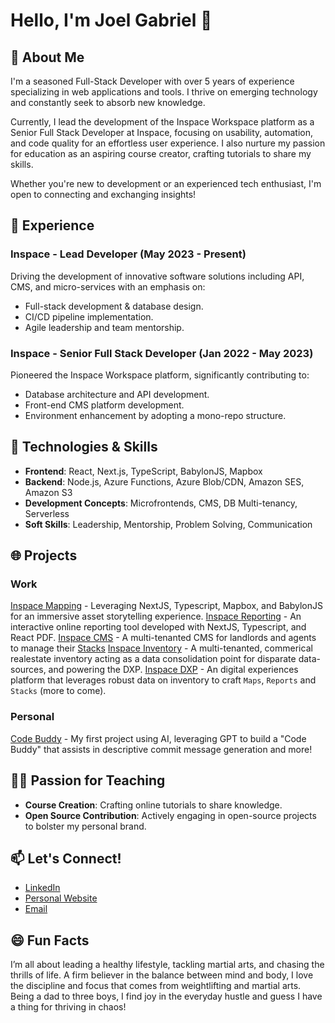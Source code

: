 # Hello, I'm Joel Gabriel 👋

## 🚀 About Me
I'm a seasoned Full-Stack Developer with over 5 years of experience specializing in web applications and tools. I thrive on emerging technology and constantly seek to absorb new knowledge.

Currently, I lead the development of the Inspace Workspace platform as a Senior Full Stack Developer at Inspace, focusing on usability, automation, and code quality for an effortless user experience. I also nurture my passion for education as an aspiring course creator, crafting tutorials to share my skills.

Whether you're new to development or an experienced tech enthusiast, I'm open to connecting and exchanging insights!

## 💼 Experience

### Inspace - Lead Developer (May 2023 - Present)
Driving the development of innovative software solutions including API, CMS, and micro-services with an emphasis on:
- Full-stack development & database design.
- CI/CD pipeline implementation.
- Agile leadership and team mentorship.

### Inspace - Senior Full Stack Developer (Jan 2022 - May 2023)
Pioneered the Inspace Workspace platform, significantly contributing to:
- Database architecture and API development.
- Front-end CMS platform development.
- Environment enhancement by adopting a mono-repo structure.

## 🔧 Technologies & Skills
- **Frontend**: React, Next.js, TypeScript, BabylonJS, Mapbox
- **Backend**: Node.js, Azure Functions, Azure Blob/CDN, Amazon SES, Amazon S3
- **Development Concepts**: Microfrontends, CMS, DB Multi-tenancy, Serverless
- **Soft Skills**: Leadership, Mentorship, Problem Solving, Communication

## 🌐 Projects
### Work
[Inspace Mapping](#) - Leveraging NextJS, Typescript, Mapbox, and BabylonJS for an immersive asset storytelling experience.
[Inspace Reporting](#) - An interactive online reporting tool developed with NextJS, Typescript, and React PDF.
[Inspace CMS](#) - A multi-tenanted CMS for landlords and agents to manage their [Stacks](#)
[Inspace Inventory](#) - A multi-tenanted, commerical realestate inventory acting as a data consolidation point for disparate data-sources, and powering the DXP.
[Inspace DXP](#) - An digital experiences platform that leverages robust data on inventory to craft `Maps`, `Reports` and `Stacks` (more to come).

### Personal
[Code Buddy](#) - My first project using AI, leveraging GPT to build a "Code Buddy" that assists in descriptive commit message generation and more!

## 👨‍🏫 Passion for Teaching
- **Course Creation**: Crafting online tutorials to share knowledge.
- **Open Source Contribution**: Actively engaging in open-source projects to bolster my personal brand.

## 📫 Let's Connect!
- [LinkedIn](https://www.linkedin.com/in/joelgabriel/)
- [Personal Website](https://www.joelgabriel.com.au)
- [Email](mailto:joelybahh@gmail.com)

## 😄 Fun Facts
I’m all about leading a healthy lifestyle, tackling martial arts, and chasing the thrills of life. A firm believer in the balance between mind and body, I love the discipline and focus that comes from weightlifting and martial arts. Being a dad to three boys, I find joy in the everyday hustle and guess I have a thing for thriving in chaos!


